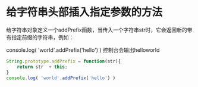 # 给字符串头部插入指定参数的方法

给字符串对象定义一个addPrefix函数，当传入一个字符串str时，它会返回新的带有指定前缀的字符串，例如：

console.log( 'world'.addPrefix('hello') )  控制台会输出helloworld

```js
String.prototype.addPrefix = function(str){
	return str  + this;
}
console.log( 'world'.addPrefix('hello') )
```

